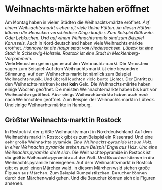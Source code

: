 #          Weihnachts·märkte haben eröffnet      

Am Montag haben in vielen Städten die Weihnachts·märkte eröffnet.  *Auf einem Weihnachts·markt stehen oft viele kleine Hütten.*   *An diesen Hütten können die Menschen verschiedene Dinge kaufen.*   *Zum Beispiel Glühwein.*  *Oder Lebkuchen.*   *Und auf einem Weihnachts·markt sind zum Beispiel Karussels.*  Auch in Nord·deutschland haben viele Weihnachts·märkte eröffnet.  *Hannover ist die Haupt·stadt von Niedersachsen.*   *Lübeck ist eine Stadt in Schleswig-Holstein.*   *Rostock ist eine Stadt in Mecklenburg-Vorpommern.*  
Viele Menschen gehen gerne auf den Weihnachts·markt. Die Menschen sagen zum Beispiel: Auf dem Weihnachts·markt ist eine besondere Stimmung. Auf dem Weihnachts·markt ist nämlich zum Beispiel Weihnachts·musik. Und überall leuchten viele bunte Lichter. 
Der Eintritt zu den Weihnachts·märkten kostet **kein** Geld. Die Weihnachts·märkte haben einige Wochen geöffnet. Die meisten Weihnachts·märkte haben bis kurz vor Weihnachten geöffnet. Aber einige Weihnachtsmärkte haben auch noch nach Weihnachten geöffnet. Zum Beispiel der Weihnachts·markt in Lübeck. Und einige Weihnachts·märkte in Hamburg. 

##                Größter Weihnachts·markt in Rostock            
In Rostock ist der größte Weihnachts·markt in Nord·deutschland. Auf dem Weihnachts·markt in Rostock gibt es zum Beispiel ein Riesenrad. Und eine sehr große Weihnachts·pyramide.  *Eine Weihnachts·pyramide ist aus Holz.*   *In einer Weihnachts·pyramide stehen zum Beispiel Engel aus Holz.*   *Und eine Weihnachts·pyramide dreht sich.*  Die Weihnachts·pyramide in Rostock ist die größte Weihnachts·pyramide auf der Welt. Und Besucher können in die Weihnachts·pyramide hineingehen. 
Auf dem Weihnachts·markt in Rostock gibt es auch einen Märchen·wald. In diesem Märchen·wald stehen große Figuren aus Märchen. Zum Beispiel Rumpelstilzchen. Besucher können durch den Märchen·wald gehen. Und die Besucher können sich die Figuren ansehen. 
